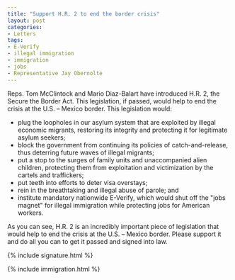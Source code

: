 ```yaml
---
title: "Support H.R. 2 to end the border crisis"
layout: post
categories:
- Letters
tags:
- E-Verify
- illegal immigration
- immigration
- jobs
- Representative Jay Obernolte
---
```


Reps. Tom McClintock and Mario Diaz-Balart have introduced H.R. 2, the Secure the Border Act. This legislation, if passed, would help to end the crisis at the U.S. – Mexico border. This legislation would:

- plug the loopholes in our asylum system that are exploited by illegal economic migrants, restoring its integrity and protecting it for legitimate asylum seekers;
- block the government from continuing its policies of catch-and-release, thus deterring future waves of illegal migrants;
- put a stop to the surges of family units and unaccompanied alien children, protecting them from exploitation and victimization by the cartels and traffickers;
- put teeth into efforts to deter visa overstays;
- rein in the breathtaking and illegal abuse of parole; and
- institute mandatory nationwide E-Verify, which would shut off the "jobs magnet" for illegal immigration while protecting jobs for American workers.

As you can see, H.R. 2 is an incredibly important piece of legislation that would help to end the crisis at the U.S. – Mexico border. Please support it and do all you can to get it passed and signed into law.

{% include signature.html %}

{% include immigration.html %}
